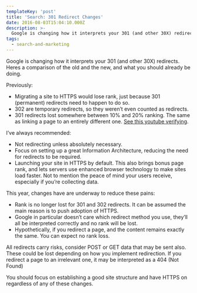```yaml
---
templateKey: 'post'
title: 'Search: 301 Redirect Changes'
date: 2016-08-03T15:04:10.000Z
description: >-
  Google is changing how it interprets your 301 (and other 30X) redirects. Heres a comparison of the old and the new, and what you should already be doing.
tags:
  - search-and-marketing
---
```


Google is changing how it interprets your 301 (and other 30X) redirects. Heres a comparison of the old and the new, and what you should already be doing.

Previously:

- Migrating a site to HTTPS would lose rank, just because 301 (permanent) redirects need to happen to do so.
- 302 are temporary redirects, so they weren’t even counted as redirects.
- 301 redirects lost somewhere between 10% and 20% ranking. The same as linking a page to an entirely different one. [See this youtube verifying](https://www.youtube.com/watch?v=Filv4pP-1nw).

I’ve always recommended:

- Not redirecting unless absolutely necessary.
- Focus on setting up a great Information Architecture, reducing the need for redirects to be required.
- Launching your site in HTTPS by default. This also brings bonus page rank, and lets servers use enhanced browser technology to make sites load faster. Not to mention the peace of mind your users receive, especially if you’re collecting data.

This year, changes have are underway to reduce these pains:

- Rank is no longer lost for 301 and 302 redirects. It can be assumed the main reason is to push adoption of HTTPS.
- Google in particular doesn’t care which redirect method you use, they’ll all be interpreted correctly and no rank will be lost.
- Hypothetically, if you redirect a page, and the content remains exactly the same. You can expect no rank loss.

All redirects carry risks, consider POST or GET data that may be sent also. These could be lost depending on how you implement redirection.
If you redirect a page to an irrelevant one, it may be interpreted as a 404 (Not Found)

You should focus on establishing a good site structure and have HTTPS on regardless of any of these changes.
